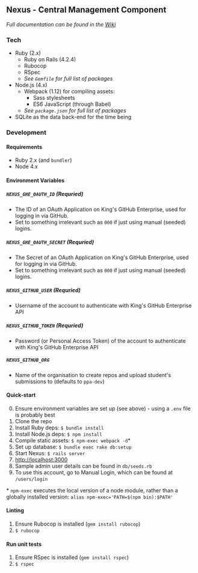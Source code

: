 ## Nexus - Central Management Component
_Full documentation can be found in the [Wiki](https://github.kcl.ac.uk/automated-assessment/nexus/wiki)_
### Tech
- Ruby (2.x)
  - Ruby on Rails (4.2.4)
  - Rubocop
  - RSpec
  - _See `Gemfile` for full list of packages_
- Node.js (4.x)
  - Webpack (1.12) for compiling assets:
    - Sass stylesheets
    - ES6 JavaScript (through Babel)
  - _See `package.json` for full list of packages_
- SQLite as the data back-end for the time being

### Development
#### Requirements
- Ruby 2.x (and `bundler`)
- Node 4.x

#### Environment Variables
##### `NEXUS_GHE_OAUTH_ID` (Requried)
- The ID of an OAuth Application on King's GitHub Enterprise, used for logging in via GitHub.
- Set to something irrelevant such as `000` if just using manual (seeded) logins.

##### `NEXUS_GHE_OAUTH_SECRET` (Requried)
- The Secret of an OAuth Application on King's GitHub Enterprise, used for logging in via GitHub.
- Set to something irrelevant such as `000` if just using manual (seeded) logins.

##### `NEXUS_GITHUB_USER` (Requried)
- Username of the account to authenticate with King's GitHub Enterprise API

##### `NEXUS_GITHUB_TOKEN` (Requried)
- Password (or Personal Access Token) of the account to authenticate with King's GitHub Enterprise API

##### `NEXUS_GITHUB_ORG`
- Name of the organisation to create repos and upload student's submissions to (defaults to `ppa-dev`)

#### Quick-start
0. Ensure environment variables are set up (see above) - using a `.env` file is probably best
1. Clone the repo
2. Install Ruby deps: `$ bundle install`
3. Install Node.js deps: `$ npm install`
4. Compile static assets: `$ npm-exec webpack -d`*
5. Set up database: `$ bundle exec rake db:setup`
6. Start Nexus: `$ rails server`
7. [http://localhost:3000](http://localhost:3000)
8. Sample admin user details can be found in `db/seeds.rb`
9. To use this account, go to Manual Login, which can be found at `/users/login`


\* `npm-exec` executes the local version of a node module, rather than a globally installed version: `alias npm-exec='PATH=$(npm bin):$PATH'`

#### Linting
1. Ensure Rubocop is installed (`gem install rubocop`)
2. `$ rubocop`

#### Run unit tests
1. Ensure RSpec is installed (`gem install rspec`)
2. `$ rspec`
